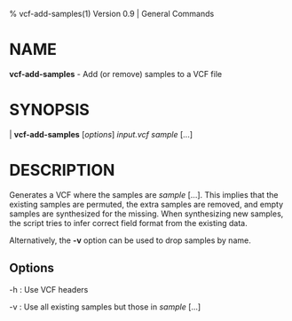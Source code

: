 % vcf-add-samples(1) Version 0.9 | General Commands

# NAME

**vcf-add-samples** - Add (or remove) samples to a VCF file

# SYNOPSIS

| **vcf-add-samples** \[_options_\] _input.vcf_ _sample_ \[...\]

# DESCRIPTION

Generates a VCF where the samples are _sample_ \[...\]. This implies that the
existing samples are permuted, the extra samples are removed, and empty samples
are synthesized for the missing. When synthesizing new samples, the script
tries to infer correct field format from the existing data.

Alternatively, the **-v** option can be used to drop samples by name.

## Options

-h 
: Use VCF headers

-v 
: Use all existing samples but those in _sample_ \[...\]
